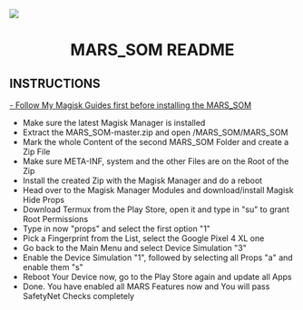 ![](MARS_SOM/mars.png)

<h1 align="center">MARS_SOM README</h1>

## INSTRUCTIONS
<a href="https://forum.xda-developers.com/sony-xperia-5-ii/how-to/guide-magisk-twrp-recovery-t4177209#post83732927">
 - Follow My Magisk Guides first before installing the MARS_SOM
</a>

- Make sure the latest Magisk Manager is installed
- Extract the MARS_SOM-master.zip and open /MARS_SOM/MARS_SOM
- Mark the whole Content of the second MARS_SOM Folder and create a Zip File
- Make sure META-INF, system and the other Files are on the Root of the Zip
- Install the created Zip with the Magisk Manager and do a reboot
- Head over to the Magisk Manager Modules and download/install Magisk Hide Props
- Download Termux from the Play Store, open it and type in "su" to grant Root Permissions
- Type in now "props" and select the first option "1"
- Pick a Fingerprint from the List, select the Google Pixel 4 XL one
- Go back to the Main Menu and select Device Simulation "3"
- Enable the Device Simulation "1", followed by selecting all Props "a" and enable them "s"
- Reboot Your Device now, go to the Play Store again and update all Apps
- Done. You have enabled all MARS Features now and You will pass SafetyNet Checks completely
